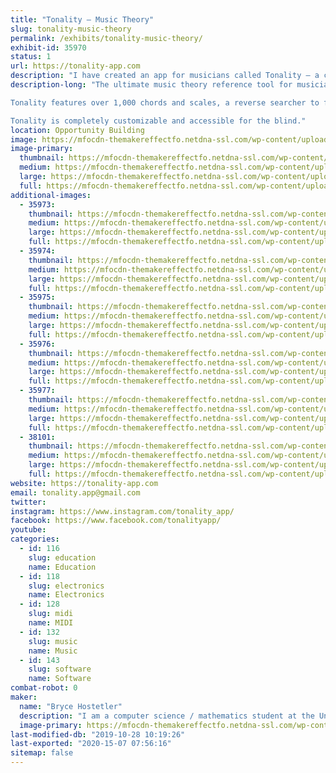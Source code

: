 ```yaml
---
title: "Tonality – Music Theory"
slug: tonality-music-theory
permalink: /exhibits/tonality-music-theory/
exhibit-id: 35970
status: 1
url: https://tonality-app.com
description: "I have created an app for musicians called Tonality – a comprehensive guide to chords, scales, and much more. It has tons of interactive features to demonstrate, including the ability to play it like a musical instrument, plug in a MIDI keyboard, or identify chords from acoustic instruments like guitars. Tonality is also accessible for the blind."
description-long: "The ultimate music theory reference tool for musicians of all skill levels. Tonality allows you to view and listen to a large database of piano chords and scales and features a chord-recognition tool that can identify chords you play on your instrument. You can run Tonality as an AUv3 MIDI receiver and view chords that match MIDI input you route to it, or as a MIDI source and send chords to other apps. 

Tonality features over 1,000 chords and scales, a reverse searcher to find chords/scales that contain certain notes, the ability to create custom chords/scales, detailed information about each (including guitar/ukulele charts), scale fingerings, an interactive circle of fifths, and more. It is fully compatible and interactive with MIDI keyboards as well, and can display chords in sheet music form in real time. Tonality also features a detailed ear training section and a musical terminology dictionary.

Tonality is completely customizable and accessible for the blind."
location: Opportunity Building
image: https://mfocdn-themakereffectfo.netdna-ssl.com/wp-content/uploads/2019/08/iTunesArtwork@3x-1-1024x1024.png
image-primary:
  thumbnail: https://mfocdn-themakereffectfo.netdna-ssl.com/wp-content/uploads/2019/08/iTunesArtwork@3x-1-150x150.png
  medium: https://mfocdn-themakereffectfo.netdna-ssl.com/wp-content/uploads/2019/08/iTunesArtwork@3x-1-300x300.png
  large: https://mfocdn-themakereffectfo.netdna-ssl.com/wp-content/uploads/2019/08/iTunesArtwork@3x-1-1024x1024.png
  full: https://mfocdn-themakereffectfo.netdna-ssl.com/wp-content/uploads/2019/08/iTunesArtwork@3x-1.png
additional-images:
  - 35973:
    thumbnail: https://mfocdn-themakereffectfo.netdna-ssl.com/wp-content/uploads/2019/08/screenshot_1-150x150.png
    medium: https://mfocdn-themakereffectfo.netdna-ssl.com/wp-content/uploads/2019/08/screenshot_1-169x300.png
    large: https://mfocdn-themakereffectfo.netdna-ssl.com/wp-content/uploads/2019/08/screenshot_1-576x1024.png
    full: https://mfocdn-themakereffectfo.netdna-ssl.com/wp-content/uploads/2019/08/screenshot_1.png
  - 35974:
    thumbnail: https://mfocdn-themakereffectfo.netdna-ssl.com/wp-content/uploads/2019/08/screenshot_2-150x150.png
    medium: https://mfocdn-themakereffectfo.netdna-ssl.com/wp-content/uploads/2019/08/screenshot_2-169x300.png
    large: https://mfocdn-themakereffectfo.netdna-ssl.com/wp-content/uploads/2019/08/screenshot_2-576x1024.png
    full: https://mfocdn-themakereffectfo.netdna-ssl.com/wp-content/uploads/2019/08/screenshot_2.png
  - 35975:
    thumbnail: https://mfocdn-themakereffectfo.netdna-ssl.com/wp-content/uploads/2019/08/screenshot_9-150x150.png
    medium: https://mfocdn-themakereffectfo.netdna-ssl.com/wp-content/uploads/2019/08/screenshot_9-169x300.png
    large: https://mfocdn-themakereffectfo.netdna-ssl.com/wp-content/uploads/2019/08/screenshot_9-576x1024.png
    full: https://mfocdn-themakereffectfo.netdna-ssl.com/wp-content/uploads/2019/08/screenshot_9.png
  - 35976:
    thumbnail: https://mfocdn-themakereffectfo.netdna-ssl.com/wp-content/uploads/2019/08/screenshot_11-150x150.png
    medium: https://mfocdn-themakereffectfo.netdna-ssl.com/wp-content/uploads/2019/08/screenshot_11-169x300.png
    large: https://mfocdn-themakereffectfo.netdna-ssl.com/wp-content/uploads/2019/08/screenshot_11-576x1024.png
    full: https://mfocdn-themakereffectfo.netdna-ssl.com/wp-content/uploads/2019/08/screenshot_11.png
  - 35977:
    thumbnail: https://mfocdn-themakereffectfo.netdna-ssl.com/wp-content/uploads/2019/08/screenshot_7-150x150.png
    medium: https://mfocdn-themakereffectfo.netdna-ssl.com/wp-content/uploads/2019/08/screenshot_7-169x300.png
    large: https://mfocdn-themakereffectfo.netdna-ssl.com/wp-content/uploads/2019/08/screenshot_7-576x1024.png
    full: https://mfocdn-themakereffectfo.netdna-ssl.com/wp-content/uploads/2019/08/screenshot_7.png
  - 38101:
    thumbnail: https://mfocdn-themakereffectfo.netdna-ssl.com/wp-content/uploads/2019/09/Simulator-Screen-Shot-iPhone-Xs-Max-2019-09-07-at-13.11.35-150x150.png
    medium: https://mfocdn-themakereffectfo.netdna-ssl.com/wp-content/uploads/2019/09/Simulator-Screen-Shot-iPhone-Xs-Max-2019-09-07-at-13.11.35-139x300.png
    large: https://mfocdn-themakereffectfo.netdna-ssl.com/wp-content/uploads/2019/09/Simulator-Screen-Shot-iPhone-Xs-Max-2019-09-07-at-13.11.35-473x1024.png
    full: https://mfocdn-themakereffectfo.netdna-ssl.com/wp-content/uploads/2019/09/Simulator-Screen-Shot-iPhone-Xs-Max-2019-09-07-at-13.11.35.png
website: https://tonality-app.com
email: tonality.app@gmail.com
twitter: 
instagram: https://www.instagram.com/tonality_app/
facebook: https://www.facebook.com/tonalityapp/
youtube: 
categories:
  - id: 116
    slug: education
    name: Education
  - id: 118
    slug: electronics
    name: Electronics
  - id: 128
    slug: midi
    name: MIDI
  - id: 132
    slug: music
    name: Music
  - id: 143
    slug: software
    name: Software
combat-robot: 0
maker:
  name: "Bryce Hostetler"
  description: "I am a computer science / mathematics student at the University of Florida. I am also interested in music – I have played piano for over 11 years as well as trumpet and bass for four years. In my spare time I have been working on an app called Tonality, which is designed to be the ultimate tool for musicians of all levels. I went to Maker Faire once with my high school robotics team (Roaring Riptide)."
  image-primary: https://mfocdn-themakereffectfo.netdna-ssl.com/wp-content/uploads/2019/08/iTunesArtwork@3x-300x300.png
last-modified-db: "2019-10-28 10:19:26"
last-exported: "2020-15-07 07:56:16"
sitemap: false
---
```

